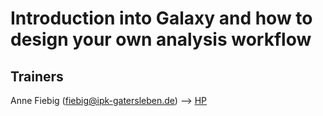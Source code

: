 # Introduction into Galaxy and how to design your own analysis workflow

## Trainers
Anne Fiebig (<fiebig@ipk-gatersleben.de>) --> [HP](https://www.ipk-gatersleben.de/zuechtungsforschung/bioinformatik-und-informationstechnologie/)
